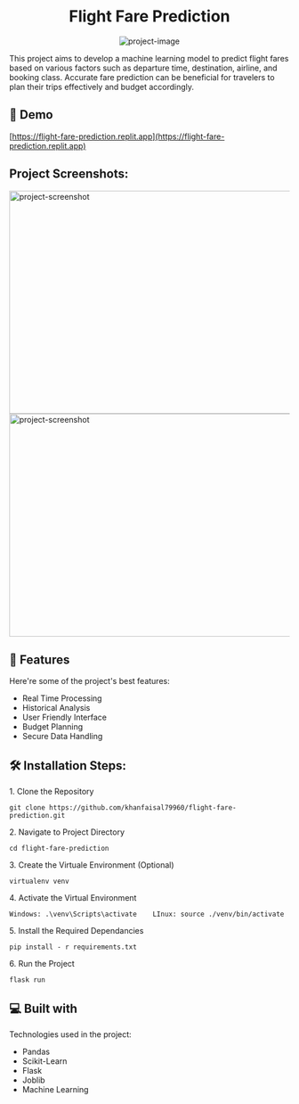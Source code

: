 <h1 align="center" id="title">Flight Fare Prediction</h1>

<p align="center"><img src="https://socialify.git.ci/khanfaisal79960/flight-fare-prediction/image?description=1&amp;descriptionEditable=Check%20Before%20You%20Board&amp;language=1&amp;name=1&amp;owner=1&amp;pattern=Circuit%20Board&amp;theme=Light" alt="project-image"></p>

<p id="description">This project aims to develop a machine learning model to predict flight fares based on various factors such as departure time, destination, airline, and booking class. Accurate fare prediction can be beneficial for travelers to plan their trips effectively and budget accordingly.</p>

<h2>🚀 Demo</h2>

[https://flight-fare-prediction.replit.app](https://flight-fare-prediction.replit.app)

<h2>Project Screenshots:</h2>

<img src="https://i.ibb.co/N9w91Vd/Screenshot-2024-03-11-104408.png" alt="project-screenshot" width="640" height="400/">

<img src="https://i.ibb.co/K5r3V0J/Screenshot-2024-03-11-104343.png" alt="project-screenshot" width="640" height="400/">

  
  
<h2>🧐 Features</h2>

Here're some of the project's best features:

*   Real Time Processing
*   Historical Analysis
*   User Friendly Interface
*   Budget Planning
*   Secure Data Handling

<h2>🛠️ Installation Steps:</h2>

<p>1. Clone the Repository</p>

```
git clone https://github.com/khanfaisal79960/flight-fare-prediction.git
```

<p>2. Navigate to Project Directory</p>

```
cd flight-fare-prediction
```

<p>3. Create the Virtuale Environment (Optional)</p>

```
virtualenv venv
```

<p>4. Activate the Virtual Environment</p>

```
Windows: .\venv\Scripts\activate    LInux: source ./venv/bin/activate
```

<p>5. Install the Required Dependancies</p>

```
pip install - r requirements.txt
```

<p>6. Run the Project</p>

```
flask run
```

  
  
<h2>💻 Built with</h2>

Technologies used in the project:

*   Pandas
*   Scikit-Learn
*   Flask
*   Joblib
*   Machine Learning
